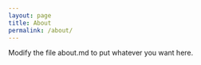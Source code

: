 ```yaml
---
layout: page
title: About
permalink: /about/
---
```


Modify the file about.md to put whatever you want here.
